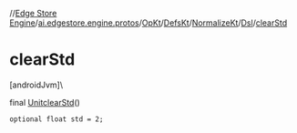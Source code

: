 //[Edge Store Engine](../../../../../../index.md)/[ai.edgestore.engine.protos](../../../../index.md)/[OpKt](../../../index.md)/[DefsKt](../../index.md)/[NormalizeKt](../index.md)/[Dsl](index.md)/[clearStd](clear-std.md)

# clearStd

[androidJvm]\

final [Unit](https://kotlinlang.org/api/latest/jvm/stdlib/kotlin/-unit/index.html)[clearStd](clear-std.md)()

<code>optional float std = 2;</code>
